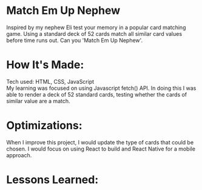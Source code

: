 <div id="header" >
 <h1  class="heading-element" dir="auto">Match Em Up Nephew</h1>
 Inspired by my nephew Eli test your memory in a popular card matching game. Using a standard deck of 52 cards match all similar card values before time runs out. Can you 'Match Em Up Nephew'.
</div>

<div id="header" >
 <h1 class="heading-element" dir="auto">How It's Made:</h1>
 Tech used: HTML, CSS, JavaScript <br/>
  My learning was focused on using Javascript fetch() API. In doing this I was able to render a deck of 52 standard cards,
  testing whether the cards of similar value are a match.
</div>


<div id="header" >
 <h1 class="heading-element" dir="auto">Optimizations:</h1>
  When I improve this project, I would update the type of cards that could be chosen. I would focus on using React to build and React Native for a mobile approach.
</div>

<div id="header">
 <h1 class="heading-element" dir="auto">Lessons Learned:</h1>
  
</div>

